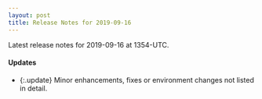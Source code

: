 ```yaml
---
layout: post
title: Release Notes for 2019-09-16
---
```


Latest release notes for 2019-09-16 at 1354-UTC.

<div class='updates' markdown='1'>

#### Updates

- {:.update} Minor enhancements, fixes or environment changes not listed in detail.

</div>


